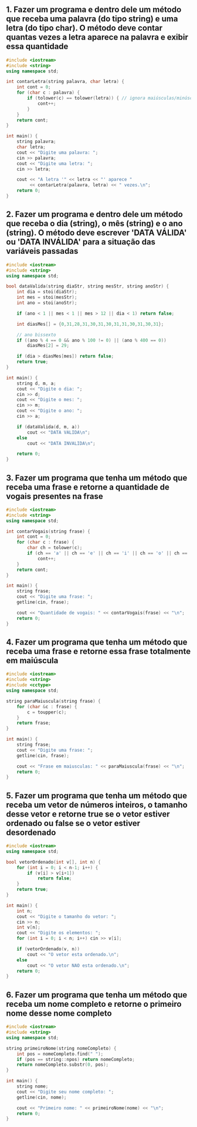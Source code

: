 ## 1. Fazer um programa e dentro dele um método que receba uma palavra (do tipo string) e uma letra (do tipo char). O método deve contar quantas vezes a letra aparece na palavra e exibir essa quantidade
```cpp
#include <iostream>
#include <string>
using namespace std;

int contarLetra(string palavra, char letra) {
    int cont = 0;
    for (char c : palavra) {
        if (tolower(c) == tolower(letra)) { // ignora maiúsculas/minúsculas
            cont++;
        }
    }
    return cont;
}

int main() {
    string palavra;
    char letra;
    cout << "Digite uma palavra: ";
    cin >> palavra;
    cout << "Digite uma letra: ";
    cin >> letra;

    cout << "A letra '" << letra << "' aparece " 
         << contarLetra(palavra, letra) << " vezes.\n";
    return 0;
}
```

## 2. Fazer um programa e dentro dele um método que receba o dia (string), o mês (string) e o ano (string). O método deve escrever 'DATA VÁLIDA' ou 'DATA INVÁLIDA' para a situação das variáveis passadas
```cpp
#include <iostream>
#include <string>
using namespace std;

bool dataValida(string diaStr, string mesStr, string anoStr) {
    int dia = stoi(diaStr);
    int mes = stoi(mesStr);
    int ano = stoi(anoStr);

    if (ano < 1 || mes < 1 || mes > 12 || dia < 1) return false;

    int diasMes[] = {0,31,28,31,30,31,30,31,31,30,31,30,31};

    // ano bissexto
    if ((ano % 4 == 0 && ano % 100 != 0) || (ano % 400 == 0))
        diasMes[2] = 29;

    if (dia > diasMes[mes]) return false;
    return true;
}

int main() {
    string d, m, a;
    cout << "Digite o dia: ";
    cin >> d;
    cout << "Digite o mes: ";
    cin >> m;
    cout << "Digite o ano: ";
    cin >> a;

    if (dataValida(d, m, a))
        cout << "DATA VALIDA\n";
    else
        cout << "DATA INVALIDA\n";

    return 0;
}
```

## 3. Fazer um programa que tenha um método que receba uma frase e retorne a quantidade de vogais presentes na frase
```cpp
#include <iostream>
#include <string>
using namespace std;

int contarVogais(string frase) {
    int cont = 0;
    for (char c : frase) {
        char ch = tolower(c);
        if (ch == 'a' || ch == 'e' || ch == 'i' || ch == 'o' || ch == 'u')
            cont++;
    }
    return cont;
}

int main() {
    string frase;
    cout << "Digite uma frase: ";
    getline(cin, frase);

    cout << "Quantidade de vogais: " << contarVogais(frase) << "\n";
    return 0;
}
```

## 4. Fazer um programa que tenha um método que receba uma frase e retorne essa frase totalmente em maiúscula
```cpp
#include <iostream>
#include <string>
#include <cctype>
using namespace std;

string paraMaiuscula(string frase) {
    for (char &c : frase) {
        c = toupper(c);
    }
    return frase;
}

int main() {
    string frase;
    cout << "Digite uma frase: ";
    getline(cin, frase);

    cout << "Frase em maiusculas: " << paraMaiuscula(frase) << "\n";
    return 0;
}
```

## 5. Fazer um programa que tenha um método que receba um vetor de números inteiros, o tamanho desse vetor e retorne true se o vetor estiver ordenado ou false se o vetor estiver desordenado
```cpp
#include <iostream>
using namespace std;

bool vetorOrdenado(int v[], int n) {
    for (int i = 0; i < n-1; i++) {
        if (v[i] > v[i+1])
            return false;
    }
    return true;
}

int main() {
    int n;
    cout << "Digite o tamanho do vetor: ";
    cin >> n;
    int v[n];
    cout << "Digite os elementos: ";
    for (int i = 0; i < n; i++) cin >> v[i];

    if (vetorOrdenado(v, n))
        cout << "O vetor esta ordenado.\n";
    else
        cout << "O vetor NAO esta ordenado.\n";
    return 0;
}
```

## 6. Fazer um programa que tenha um método que receba um nome completo e retorne o primeiro nome desse nome completo
```cpp
#include <iostream>
#include <string>
using namespace std;

string primeiroNome(string nomeCompleto) {
    int pos = nomeCompleto.find(" ");
    if (pos == string::npos) return nomeCompleto;
    return nomeCompleto.substr(0, pos);
}

int main() {
    string nome;
    cout << "Digite seu nome completo: ";
    getline(cin, nome);

    cout << "Primeiro nome: " << primeiroNome(nome) << "\n";
    return 0;
}
```
